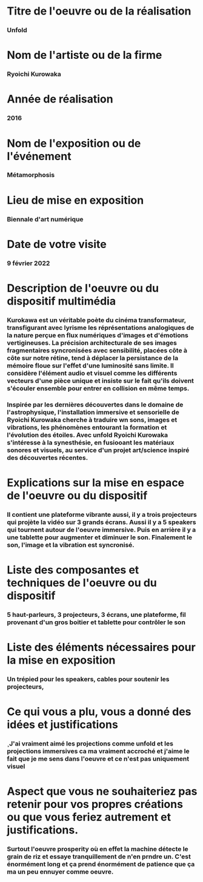 # Titre de l'oeuvre ou de la réalisation
### Unfold

# Nom de l'artiste ou de la firme
### Ryoichi Kurowaka

# Année de réalisation
### 2016

# Nom de l'exposition ou de l'événement
### Métamorphosis

# Lieu de mise en exposition
### Biennale d'art numérique

# Date de votre visite
### 9 février 2022

# Description de l'oeuvre ou du dispositif multimédia 
### Kurokawa est un véritable poète du cinéma transformateur, transfigurant avec lyrisme les réprésentations analogiques de la nature perçue en flux numériques d'images et d'émotions vertigineuses. La précision architecturale de ses images fragmentaires syncronisées avec sensibilité, placées côte à côte sur notre rétine, tend à déplacer la persistance de la mémoire floue sur l'effet d'une luminosité sans limite. Il considère l'élément audio et visuel comme les différents vecteurs d'une pièce unique et insiste sur le fait qu'ils doivent s'écouler ensemble pour entrer en collision en même temps.
### Inspirée par les dernières découvertes dans le domaine de l'astrophysique, l'installation immersive et sensorielle de Ryoichi Kurowaka cherche à traduire wn sons, images et vibrations, les phénomènes entourant la formation et l'évolution des étoiles. Avec unfold Ryoichi Kurowaka s'intéresse à la synesthésie, en fusiooant les matériaux sonores et visuels, au service d'un projet art/science inspiré des découvertes récentes.

# Explications sur la mise en espace de l'oeuvre ou du dispositif
### Il contient une plateforme vibrante aussi, il y a trois projecteurs qui projète la vidéo sur 3 grands écrans. Aussi il y a 5 speakers qui tournent autour de l'oeuvre immersive. Puis en arrière il y a une tablette pour augmenter et diminuer le son. Finalement le son, l'image et la vibration est syncronisé.

#  Liste des composantes et techniques de l'oeuvre ou du dispositif 
### 5 haut-parleurs, 3 projecteurs, 3 écrans, une plateforme, fil provenant d'un gros boitier et tablette pour contrôler le son 

# Liste des éléments nécessaires pour la mise en exposition
### Un trépied pour les speakers, cables pour soutenir les projecteurs,

# Ce qui vous a plu, vous a donné des idées et justifications
### ¸J'ai vraiment aimé les projections comme unfold et les projections immersives ca ma vraiment accroché et j'aime le fait que je me sens dans l'oeuvre et ce n'est pas uniquement visuel

# Aspect que vous ne souhaiteriez pas retenir pour vos propres créations ou que vous feriez autrement et justifications.
### Surtout l'oeuvre prosperity où en effet la machine détecte le grain de riz et essaye tranquillement de n'en prndre un. C'est énormément long et ça prend énormément de patience que ça ma un peu ennuyer comme oeuvre.

